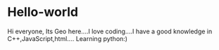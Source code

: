# Hello-world
Hi everyone,
Its Geo here....I love coding....I have a good knowledge in C++,JavaScript,html....
Learning python:)
